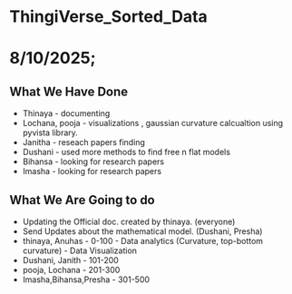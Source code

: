 # ThingiVerse_Sorted_Data


# 8/10/2025;

## What We Have Done

- Thinaya - documenting
- Lochana, pooja - visualizations , gaussian curvature calcualtion using pyvista library.
- Janitha - reseach papers finding
- Dushani - used more methods to find free n flat models
- Bihansa - looking for research papers
- Imasha - looking for research papers
  
## What We Are Going to do

- Updating the Official doc. created by thinaya. (everyone)
- Send Updates about the mathematical model. (Dushani, Presha)
- thinaya, Anuhas - 0-100 - Data analytics (Curvature, top-bottom curvature) - Data Visualization
- Dushani, Janith - 101-200
- pooja, Lochana - 201-300
- Imasha,Bihansa,Presha - 301-500